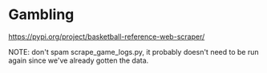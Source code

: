 # Gambling

https://pypi.org/project/basketball-reference-web-scraper/

NOTE:
don't spam scrape_game_logs.py, it probably doesn't need to be run again since we've already gotten the data. 
